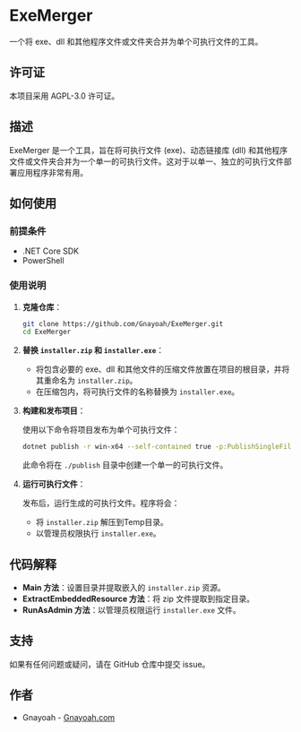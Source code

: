 # ExeMerger

一个将 exe、dll 和其他程序文件或文件夹合并为单个可执行文件的工具。


## 许可证

本项目采用 AGPL-3.0 许可证。

## 描述

ExeMerger 是一个工具，旨在将可执行文件 (exe)、动态链接库 (dll) 和其他程序文件或文件夹合并为一个单一的可执行文件。这对于以单一、独立的可执行文件部署应用程序非常有用。

## 如何使用

### 前提条件

- .NET Core SDK
- PowerShell

### 使用说明

1. **克隆仓库**：

    ```bash
    git clone https://github.com/Gnayoah/ExeMerger.git
    cd ExeMerger
    ```

2. **替换 `installer.zip` 和 `installer.exe`**：

    - 将包含必要的 exe、dll 和其他文件的压缩文件放置在项目的根目录，并将其重命名为 `installer.zip`。
    - 在压缩包内，将可执行文件的名称替换为 `installer.exe`。

3. **构建和发布项目**：

    使用以下命令将项目发布为单个可执行文件：

    ```bash
    dotnet publish -r win-x64 --self-contained true -p:PublishSingleFile=true -p:IncludeNativeLibrariesForSelfExtract=true -p:PublishTrimmed=true -o ./publish
    ```

    此命令将在 `./publish` 目录中创建一个单一的可执行文件。

4. **运行可执行文件**：

    发布后，运行生成的可执行文件。程序将会：
    - 将 `installer.zip` 解压到Temp目录。
    - 以管理员权限执行 `installer.exe`。



## 代码解释

- **Main 方法**：设置目录并提取嵌入的 `installer.zip` 资源。
- **ExtractEmbeddedResource 方法**：将 zip 文件提取到指定目录。
- **RunAsAdmin 方法**：以管理员权限运行 `installer.exe` 文件。

## 支持

如果有任何问题或疑问，请在 GitHub 仓库中提交 issue。

## 作者

- Gnayoah - [Gnayoah.com](https://gnayoah.com)
